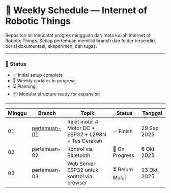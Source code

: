 # 📅 Weekly Schedule — Internet of Robotic Things

Repositori ini mencatat progres mingguan dari mata kuliah Internet of Robotic Things. Setiap pertemuan memiliki branch dan folder tersendiri, berisi dokumentasi, eksperimen, dan tugas.

---

### 📌 Status
- ✅ Initial setup complete
- 🔄 Weekly updates in progress
- ⌛ Planning
- 📦 Modular structure ready for expansion

---

| Minggu | Branch         | Topik                                                  | Status        | Tanggal     |
|--------|----------------|--------------------------------------------------------|---------------|-------------|
| 01     | [pertemuan-01](/pertemuan-01/README.md)   | Rakit mobil 4 Motor DC + ESP32 + L298N + Tes Gerakan   | ✅ Finish | 29 Sep 2025 |
| 02     | pertemuan-02   | Kontrol via Bluetooth                   | 🔄️ On Progress | 6 Okt 2025  |
| 03     | pertemuan-03   | Web Server ESP32 untuk kontrol via browser             | ⏳ Belum Mulai | 13 Okt 2025 |
